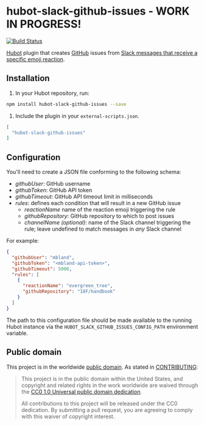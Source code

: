 # hubot-slack-github-issues - WORK IN PROGRESS!

[![Build Status](https://travis-ci.org/18F/hubot-slack-github-issues.svg?branch=master)](https://travis-ci.org/18F/hubot-slack-github-issues)

[Hubot](https://hubot.github.com/) plugin that creates
[GitHub](https://github.com/) issues from
[Slack messages that receive a specific emoji
reaction](https://api.slack.com/events/reaction_added).

## Installation

1. In your Hubot repository, run:

```bash
npm install hubot-slack-github-issues --save
```

1. Include the plugin in your `external-scripts.json`.

```json
[
  "hubot-slack-github-issues"
]
```

## Configuration

You'll need to create a JSON file conforming to the following schema:

* *githubUser*: GitHub username
* *githubToken*: GitHub API token
* *githubTimeout*: GitHub API timeout limit in milliseconds
* *rules*: defines each condition that will result in a new GitHub issue
  * *reactionName* name of the reaction emoji triggering the rule
  * *githubRepository*: GitHub repository to which to post issues
  * *channelName (optional)*: name of the Slack channel triggering the rule;
    leave undefined to match messages in _any_ Slack channel

For example:

```json
{
  "githubUser": "mbland",
  "githubToken": "<mbland-api-token>",
  "githubTimeout": 5000,
  "rules": [
    {
      "reactionName": "evergreen_tree",
      "githubRepository": "18F/handbook"
    }
  ]
}
```

The path to this configuration file should be made available to the running
Hubot instance via the `HUBOT_SLACK_GITHUB_ISSUES_CONFIG_PATH` environment
variable.

## Public domain

This project is in the worldwide [public domain](LICENSE.md). As stated in
[CONTRIBUTING](CONTRIBUTING.md):

> This project is in the public domain within the United States, and copyright
> and related rights in the work worldwide are waived through the
> [CC0 1.0 Universal public domain dedication](https://creativecommons.org/publicdomain/zero/1.0/).
>
> All contributions to this project will be released under the CC0 dedication.
> By submitting a pull request, you are agreeing to comply with this waiver of
> copyright interest.
